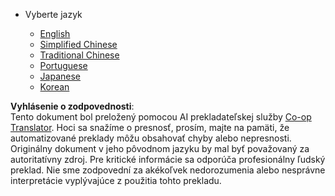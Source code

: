<!--
CO_OP_TRANSLATOR_METADATA:
{
  "original_hash": "55168a94c75ef46d671743c607f8f9ff",
  "translation_date": "2025-07-09T19:17:30+00:00",
  "source_file": "docs/_navbar.md",
  "language_code": "sk"
}
-->
* Vyberte jazyk

    * [English](../../../../../../..)
    * [Simplified Chinese](../../../../../../../translations/zh)
    * [Traditional Chinese](../../../../../../../translations/tw)
    * [Portuguese](../../../../../../../translations/pt)
    * [Japanese](../../../../../../../translations/ja)
    * [Korean](../../../../../../../translations/ko)

**Vyhlásenie o zodpovednosti**:  
Tento dokument bol preložený pomocou AI prekladateľskej služby [Co-op Translator](https://github.com/Azure/co-op-translator). Hoci sa snažíme o presnosť, prosím, majte na pamäti, že automatizované preklady môžu obsahovať chyby alebo nepresnosti. Originálny dokument v jeho pôvodnom jazyku by mal byť považovaný za autoritatívny zdroj. Pre kritické informácie sa odporúča profesionálny ľudský preklad. Nie sme zodpovední za akékoľvek nedorozumenia alebo nesprávne interpretácie vyplývajúce z použitia tohto prekladu.
